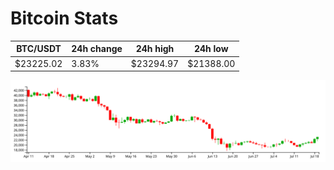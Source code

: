 # Bitcoin Stats

BTC/USDT|24h change|24h high|24h low|
|---|---|---|---|
|$23225.02|3.83%|$23294.97|$21388.00|

<img src="./chart.svg">
